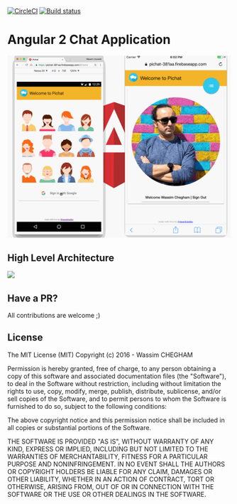 [![CircleCI](https://circleci.com/gh/manekinekko/pichat.svg?style=svg)](https://circleci.com/gh/manekinekko/pichat)
[![Build status](https://ci.appveyor.com/api/projects/status/7bkl7u4is8tf9cs0/branch/master?svg=true)](https://ci.appveyor.com/project/manekinekko/pichat/branch/master)

# Angular 2 Chat Application

<img src="documentation/screenshot.gif" alt="">

## High Level Architecture

<img src="https://cdn.rawgit.com/manekinekko/pichat/master/documentation/dependencies.svg">

## Have a PR?

All contributions are welcome ;)

## License

The MIT License (MIT)
Copyright (c) 2016 - Wassim CHEGHAM

Permission is hereby granted, free of charge, to any person obtaining a copy of this software and associated documentation files (the "Software"), to deal in the Software without restriction, including without limitation the rights to use, copy, modify, merge, publish, distribute, sublicense, and/or sell copies of the Software, and to permit persons to whom the Software is furnished to do so, subject to the following conditions:

The above copyright notice and this permission notice shall be included in all copies or substantial portions of the Software.

THE SOFTWARE IS PROVIDED "AS IS", WITHOUT WARRANTY OF ANY KIND, EXPRESS OR IMPLIED, INCLUDING BUT NOT LIMITED TO THE WARRANTIES OF MERCHANTABILITY, FITNESS FOR A PARTICULAR PURPOSE AND NONINFRINGEMENT. IN NO EVENT SHALL THE AUTHORS OR COPYRIGHT HOLDERS BE LIABLE FOR ANY CLAIM, DAMAGES OR OTHER LIABILITY, WHETHER IN AN ACTION OF CONTRACT, TORT OR OTHERWISE, ARISING FROM, OUT OF OR IN CONNECTION WITH THE SOFTWARE OR THE USE OR OTHER DEALINGS IN THE SOFTWARE.
